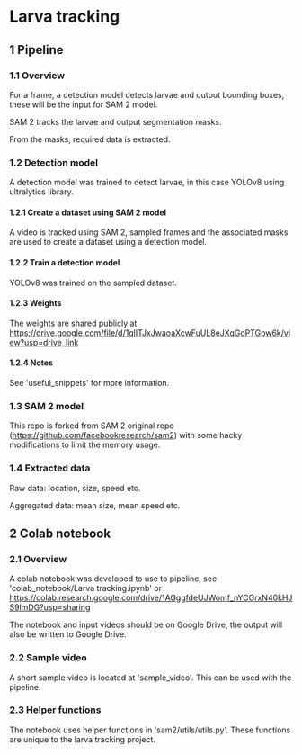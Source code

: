 # Larva tracking

## 1 Pipeline

### 1.1 Overview
For a frame, a detection model detects larvae and output bounding boxes, these will be the input for SAM 2 model. 

SAM 2 tracks the larvae and output segmentation masks.

From the masks, required data is extracted.

### 1.2 Detection model
A detection model was trained to detect larvae, in this case YOLOv8 using ultralytics library.

#### 1.2.1 Create a dataset using SAM 2 model
A video is tracked using SAM 2, sampled frames and the associated masks are used to create a dataset using a detection model.

#### 1.2.2 Train a detection model
YOLOv8 was trained on the sampled dataset.

#### 1.2.3 Weights
The weights are shared publicly at https://drive.google.com/file/d/1qlITJxJwaoaXcwFuUL8eJXqGoPTGpw6k/view?usp=drive_link

#### 1.2.4 Notes
See 'useful_snippets' for more information.

### 1.3 SAM 2 model
This repo is forked from SAM 2 original repo (https://github.com/facebookresearch/sam2) with some hacky modifications to limit the memory usage.

### 1.4 Extracted data
Raw data: location, size, speed etc.

Aggregated data: mean size, mean speed etc.

## 2 Colab notebook

### 2.1 Overview
A colab notebook was developed to use to pipeline, see 'colab_notebook/Larva tracking.ipynb' or https://colab.research.google.com/drive/1AGggfdeUJWomf_nYCGrxN40kHJS9lmDG?usp=sharing

The notebook and input videos should be on Google Drive, the output will also be written to Google Drive.

### 2.2 Sample video
A short sample video is located at 'sample_video'. This can be used with the pipeline.

### 2.3 Helper functions
The notebook uses helper functions in 'sam2/utils/utils.py'. These functions are unique to the larva tracking project.
